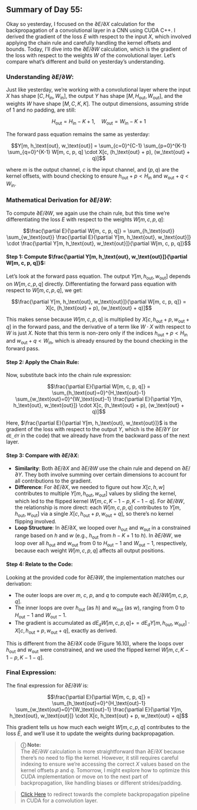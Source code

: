 ## Summary of Day 55:

Okay so yesterday, I focused on the $∂E/∂X$ calculation for the backpropagation of a convolutional layer in a CNN using CUDA C++. I derived the gradient of the loss $E$ with respect to the input $X$, which involved applying the chain rule and carefully handling the kernel offsets and bounds. Today, I’ll dive into the $∂E/∂W$ calculation, which is the gradient of the loss with respect to the weights $W$ of the convolutional layer. Let’s compare what’s different and build on yesterday’s understanding.

### Understanding $∂E/∂W$:

Just like yesterday, we’re working with a convolutional layer where the input $X$ has shape $[C, H_\text{in}, W_\text{in}]$, the output $Y$ has shape $[M, H_\text{out}, W_\text{out}]$, and the weights $W$ have shape $[M, C, K, K]$. The output dimensions, assuming stride of 1 and no padding, are still:

$$H_\text{out} = H_\text{in} - K + 1, \quad W_\text{out} = W_\text{in} - K + 1$$

The forward pass equation remains the same as yesterday:

$$Y[m, h_\text{out}, w_\text{out}] = \sum_{c=0}^{C-1} \sum_{p=0}^{K-1} \sum_{q=0}^{K-1} W[m, c, p, q] \cdot X[c, (h_\text{out} + p), (w_\text{out} + q)]$$

where $m$ is the output channel, $c$ is the input channel, and $(p, q)$ are the kernel offsets, with bound checking to ensure $h_\text{out} + p < H_\text{in}$ and $w_\text{out} + q < W_\text{in}$.

### Mathematical Derivation for $∂E/∂W$:

To compute $∂E/∂W$, we again use the chain rule, but this time we’re differentiating the loss $E$ with respect to the weights $W[m, c, p, q]$:

$$\frac{\partial E}{\partial W[m, c, p, q]} = \sum_{h_\text{out}} \sum_{w_\text{out}} \frac{\partial E}{\partial Y[m, h_\text{out}, w_\text{out}]} \cdot \frac{\partial Y[m, h_\text{out}, w_\text{out}]}{\partial W[m, c, p, q]}$$

#### Step 1: Compute $\frac{\partial Y[m, h_\text{out}, w_\text{out}]}{\partial W[m, c, p, q]}$:

Let’s look at the forward pass equation. The output $Y[m, h_\text{out}, w_\text{out}]$ depends on $W[m, c, p, q]$ directly. Differentiating the forward pass equation with respect to $W[m, c, p, q]$, we get:

$$\frac{\partial Y[m, h_\text{out}, w_\text{out}]}{\partial W[m, c, p, q]} = X[c, (h_\text{out} + p), (w_\text{out} + q)]$$

This makes sense because $W[m, c, p, q]$ is multiplied by $X[c, h_\text{out} + p, w_\text{out} + q]$ in the forward pass, and the derivative of a term like $W \cdot X$ with respect to $W$ is just $X$. Note that this term is non-zero only if the indices $h_\text{out} + p < H_\text{in}$ and $w_\text{out} + q < W_\text{in}$, which is already ensured by the bound checking in the forward pass.

#### Step 2: Apply the Chain Rule:

Now, substitute back into the chain rule expression:

$$\frac{\partial E}{\partial W[m, c, p, q]} = \sum_{h_\text{out}=0}^{H_\text{out}-1} \sum_{w_\text{out}=0}^{W_\text{out}-1} \frac{\partial E}{\partial Y[m, h_\text{out}, w_\text{out}]} \cdot X[c, (h_\text{out} + p), (w_\text{out} + q)]$$

Here, $\frac{\partial E}{\partial Y[m, h_\text{out}, w_\text{out}]}$ is the gradient of the loss with respect to the output $Y$, which is the $∂E/∂Y$ (or `dE_dY` in the code) that we already have from the backward pass of the next layer.

#### Step 3: Compare with $∂E/∂X$:

- **Similarity**: Both $∂E/∂X$ and $∂E/∂W$ use the chain rule and depend on $∂E/∂Y$. They both involve summing over certain dimensions to account for all contributions to the gradient.
- **Difference**: For $∂E/∂X$, we needed to figure out how $X[c, h, w]$ contributes to multiple $Y[m, h_\text{out}, w_\text{out}]$ values by sliding the kernel, which led to the flipped kernel $W[m, c, K-1-p, K-1-q]$. For $∂E/∂W$, the relationship is more direct: each $W[m, c, p, q]$ contributes to $Y[m, h_\text{out}, w_\text{out}]$ via a single $X[c, h_\text{out} + p, w_\text{out} + q]$, so there’s no kernel flipping involved.
- **Loop Structure**: In $∂E/∂X$, we looped over $h_\text{out}$ and $w_\text{out}$ in a constrained range based on $h$ and $w$ (e.g., $h_\text{out}$ from $h-K+1$ to $h$). In $∂E/∂W$, we loop over all $h_\text{out}$ and $w_\text{out}$ from 0 to $H_\text{out}-1$ and $W_\text{out}-1$, respectively, because each weight $W[m, c, p, q]$ affects all output positions.

#### Step 4: Relate to the Code:

Looking at the provided code for $∂E/∂W$, the implementation matches our derivation:

- The outer loops are over $m$, $c$, $p$, and $q$ to compute each $∂E/∂W[m, c, p, q]$.
- The inner loops are over $h_\text{out}$ (as $h$) and $w_\text{out}$ (as $w$), ranging from 0 to $H_\text{out}-1$ and $W_\text{out}-1$.
- The gradient is accumulated as $dE_dW[m, c, p, q] += dE_dY[m, h_\text{out}, w_\text{out}] \cdot X[c, h_\text{out} + p, w_\text{out} + q]$, exactly as derived.

This is different from the $∂E/∂X$ code (Figure 16.10), where the loops over $h_\text{out}$ and $w_\text{out}$ were constrained, and we used the flipped kernel $W[m, c, K-1-p, K-1-q]$.

### Final Expression:

The final expression for $∂E/∂W$ is:

$$\frac{\partial E}{\partial W[m, c, p, q]} = \sum_{h_\text{out}=0}^{H_\text{out}-1} \sum_{w_\text{out}=0}^{W_\text{out}-1} \frac{\partial E}{\partial Y[m, h_\text{out}, w_\text{out}]} \cdot X[c, h_\text{out} + p, w_\text{out} + q]$$

This gradient tells us how much each weight $W[m, c, p, q]$ contributes to the loss $E$, and we’ll use it to update the weights during backpropagation.


> **ⓘ Note:** \
> The $∂E/∂W$ calculation is more straightforward than $∂E/∂X$ because there’s no need to flip the kernel. However, it still requires careful indexing to ensure we’re accessing the correct $X$ values based on the kernel offsets $p$ and $q$. Tomorrow, I might explore how to optimize this CUDA implementation or move on to the next part of backpropagation, like handling biases or different strides/padding.

> [Click Here](./complete_backprop.cu) to redirect towards the complete backpropagation pipeline in CUDA for a convolution layer.